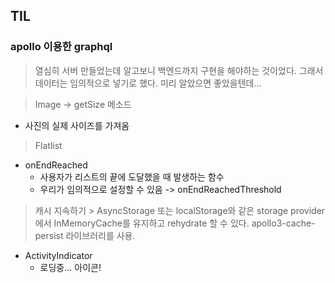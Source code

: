 ## TIL

### apollo 이용한 graphql
> 열심히 서버 만들었는데 알고보니 백엔드까지 구현을 해야하는 것이었다. 그래서 데이터는 임의적으로 넣기로 했다. 미리 알았으면 좋았을텐데...


> Image -> getSize 메소드
- 사진의 실제 사이즈를 가져옴

> Flatlist
- onEndReached 
  - 사용자가 리스트의 끝에 도달했을 때 발생하는 함수
  - 우리가 임의적으로 설정할 수 있음 -> onEndReachedThreshold

> 캐시 지속하기
    > AsyncStorage 또는 localStorage와 같은 storage provider에서 InMemoryCache를 유지하고 rehydrate 할 수 있다. apollo3-cache-persist 라이브러리를 사용.

- ActivityIndicator
  - 로딩중... 아이콘!